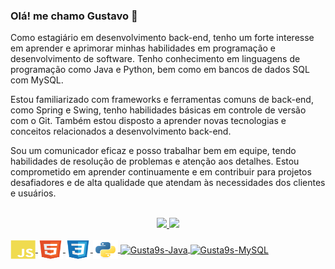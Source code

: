 ### Olá! me chamo Gustavo 👋

Como estagiário em desenvolvimento back-end, tenho um forte interesse em aprender e aprimorar minhas habilidades em programação e desenvolvimento de software. Tenho conhecimento em linguagens de programação como Java e Python, bem como em bancos de dados SQL com MySQL.

Estou familiarizado com frameworks e ferramentas comuns de back-end, como Spring e Swing, tenho habilidades básicas em controle de versão com o Git. Também estou disposto a aprender novas tecnologias e conceitos relacionados a desenvolvimento back-end.

Sou um comunicador eficaz e posso trabalhar bem em equipe, tendo habilidades de resolução de problemas e atenção aos detalhes. Estou comprometido em aprender continuamente e em contribuir para projetos desafiadores e de alta qualidade que atendam às necessidades dos clientes e usuários.

<br>

 <div align="center">
  <a href="https://github.com/Gusta9s">
  <img height="180em" src="https://github-readme-stats.vercel.app/api?username=Gusta9s&show_icons=true&theme=radical&include_all_commits=true&count_private=true"/>
  <img height="180em" src="https://github-readme-stats.vercel.app/api/top-langs/?username=Gusta9s&layout=compact&langs_count=7&theme=merko"/>
</div>

<div style="display: inline_block"><br>
  <img align="center" alt="Gusta9s-Js" height="30" width="40" src="https://raw.githubusercontent.com/devicons/devicon/master/icons/javascript/javascript-plain.svg">
  <img align="center" alt="Gusta9s-HTML" height="30" width="40" src="https://raw.githubusercontent.com/devicons/devicon/master/icons/html5/html5-original.svg">
  <img align="center" alt="Gusta9s-CSS" height="30" width="40" src="https://raw.githubusercontent.com/devicons/devicon/master/icons/css3/css3-original.svg">
  <img align="center" alt="Gusta9s-Python" height="30" width="40" src="https://raw.githubusercontent.com/devicons/devicon/master/icons/python/python-original.svg">
  <img align="center" alt="Gusta9s-Java" height="30" width="40" src="https://devicons.railway.app/i/java.svg">
  <img align="center" alt="Gusta9s-MySQL" height="30" width="40" src="https://devicons.railway.app/i/mysql.svg">
</div>
